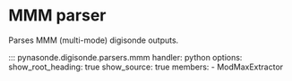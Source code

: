 # MMM parser

Parses MMM (multi-mode) digisonde outputs.

::: pynasonde.digisonde.parsers.mmm
    handler: python
    options:
        show_root_heading: true
        show_source: true
        members:
            - ModMaxExtractor
